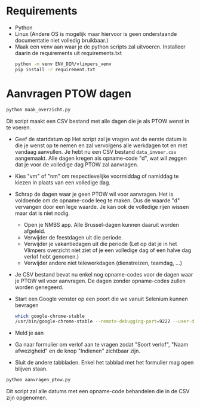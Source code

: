 # Requirements

- Python
- Linux (Andere OS is mogelijk maar hiervoor is geen onderstaande documentatie niet volledig bruikbaar.)
- Maak een venv aan waar je de python scripts zal uitvoeren. Installeer daarin de requirements uit requirements.txt
  ```sh
  python -m venv ENV_DIR/vlimpers_venv
  pip install -r requirement.txt
  ```

# Aanvragen PTOW dagen

```sh
python maak_overzicht.py
```
Dit script maakt een CSV bestand met alle dagen die je als PTOW wenst in te voeren.

- Geef de startdatum op
  Het script zal je vragen wat de eerste datum is die je wenst op te nemen en zal vervolgens alle werkdagen tot en met vandaag aanvullen.
  Je hebt nu een CSV bestand `data_invoer.csv` aangemaakt. Alle dagen kregen als opname-code "d", wat wil zeggen dat je voor de volledige dag PTOW zal aanvragen.

- Kies "vm" of "nm" om respectievelijke voormiddag of namiddag te kiezen in plaats van een volledige dag.

- Schrap de dagen waar je geen PTOW wil voor aanvragen. Het is voldoende om de opname-code leeg te maken. Dus de waarde "d" vervangen door een lege waarde. Je kan ook de volledige rijen wissen maar dat is niet nodig.

  - Open je NMBS app. Alle Brussel-dagen kunnen daaruit worden afgeleid.
  - Verwijder de feestdagen uit die periode.
  - Verwijder je vakantiedagen uit die periode (Let op dat je in het Vlimpers overzicht niet ziet of je een volledige dag of een halve dag verlof hebt genomen.)
  - Verwijder andere niet telewerkdagen (dienstreizen, teamdag, ...)

- Je CSV bestand bevat nu enkel nog opname-codes voor de dagen waar je PTOW wil voor aanvragen. De dagen zonder opname-codes zullen worden genegeerd.

- Start een Google venster op een poort die we vanuit Selenium kunnen bevragen
  ```sh
  which google-chrome-stable
  /usr/bin/google-chrome-stable --remote-debugging-port=9222 --user-data-dir=".config/google-chrome/Default" "https://vlimpers.vlaanderen.be/"
  ```

- Meld je aan
- Ga naar formulier om verlof aan te vragen zodat "Soort verlof", "Naam afwezigheid" en de knop "Indienen" zichtbaar zijn.
- Sluit de andere tabbladen. Enkel het tabblad met het formulier mag open blijven staan.

```sh
python aanvragen_ptow.py
```
Dit script zal alle datums met een opname-code behandelen die in de CSV zijn opgenomen.
